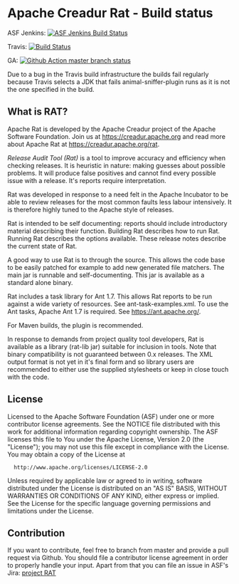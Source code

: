 # Apache Creadur Rat - Build status

ASF Jenkins: [![ASF Jenkins Build Status](https://ci-builds.apache.org/buildStatus/icon?job=Creadur%2FCreadur-Rat)](https://ci-builds.apache.org/job/Creadur/job/Creadur-Rat/)

Travis: [![Build Status](https://app.travis-ci.com/apache/creadur-rat.svg?branch=master)](https://app.travis-ci.com/apache/creadur-rat)

GA: [![Github Action master branch status](https://github.com/apache/creadur-rat/actions/workflows/maven.yml/badge.svg?branch=master)](https://github.com/apache/creadur-rat/actions)

Due to a bug in the Travis build infrastructure the builds fail regularly because Travis selects a JDK that fails animal-sniffer-plugin runs as it is not the one specified in the build.

## What is RAT?

Apache Rat is developed by the Apache Creadur project of the Apache Software
Foundation. Join us at https://creadur.apache.org and read more about Apache Rat
at https://creadur.apache.org/rat.

*Release Audit Tool (Rat)* is a tool to improve accuracy and efficiency when checking
releases. It is heuristic in nature: making guesses about possible problems. It
will produce false positives and cannot find every possible issue with a release.
It's reports require interpretation.

Rat was developed in response to a need felt in the Apache Incubator to be able to
review releases for the most common faults less labour intensively. It is therefore
highly tuned to the Apache style of releases.

Rat is intended to be self documenting: reports should include introductory material
describing their function. Building Rat describes how to run Rat. Running Rat
describes the options available. These release notes describe the current state of
Rat.

A good way to use Rat is to through the source. This allows the code base to be
easily patched for example to add new generated file matchers. The main jar is
runnable and self-documenting. This jar is available as a standard alone binary.

Rat includes a task library for Ant 1.7. This allows Rat reports to be run against
a wide variety of resources. See ant-task-examples.xml. To use the Ant tasks,
Apache Ant 1.7 is required. See https://ant.apache.org/.

For Maven builds, the plugin is recommended.

In response to demands from project quality tool developers, Rat is available as a
library (rat-lib jar) suitable for inclusion in tools. Note that binary compatibility
is not guaranteed between 0.x releases. The XML output format is not yet in it's
final form and so library users are recommended to either use the supplied
stylesheets or keep in close touch with the code.

## License

  Licensed to the Apache Software Foundation (ASF) under one or more
  contributor license agreements.  See the NOTICE file distributed with
  this work for additional information regarding copyright ownership.
  The ASF licenses this file to You under the Apache License, Version 2.0
  (the "License"); you may not use this file except in compliance with
  the License.  You may obtain a copy of the License at

      http://www.apache.org/licenses/LICENSE-2.0

  Unless required by applicable law or agreed to in writing, software
  distributed under the License is distributed on an "AS IS" BASIS,
  WITHOUT WARRANTIES OR CONDITIONS OF ANY KIND, either express or implied.
  See the License for the specific language governing permissions and
  limitations under the License.

## Contribution

If you want to contribute, feel free to branch from master and provide a pull request via Github.
You should file a contributor license agreement in order to properly handle your input.
Apart from that you can file an issue in ASF's Jira: [project RAT](https://issues.apache.org/jira/browse/RAT)

